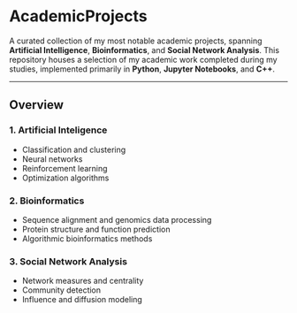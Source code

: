 # AcademicProjects

A curated collection of my most notable academic projects, spanning **Artificial Intelligence**, **Bioinformatics**, and **Social Network Analysis**.
This repository houses a selection of my academic work completed during my studies, implemented primarily in **Python**, **Jupyter Notebooks**, and **C++**.  

---

## Overview

### 1. Artificial Inteligence
- Classification and clustering
- Neural networks
- Reinforcement learning
- Optimization algorithms

### 2. Bioinformatics
- Sequence alignment and genomics data processing
- Protein structure and function prediction
- Algorithmic bioinformatics methods

### 3. Social Network Analysis
- Network measures and centrality
- Community detection
- Influence and diffusion modeling
